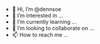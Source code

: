 - 👋 Hi, I’m @dennsoe
- 👀 I’m interested in ...
- 🌱 I’m currently learning ...
- 💞️ I’m looking to collaborate on ...
- 📫 How to reach me ...

<!---
dennsoe/dennsoe is a ✨ special ✨ repository because its `README.md` (this file) appears on your GitHub profile.
You can click the Preview link to take a look at your changes.
--->

